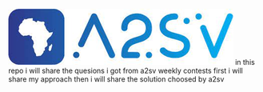 ![Alt text](img/logo.jpg "Optional title")
in this repo i will share the quesions i got from a2sv weekly contests 
first i will share my approach then i will share the solution choosed by a2sv 

